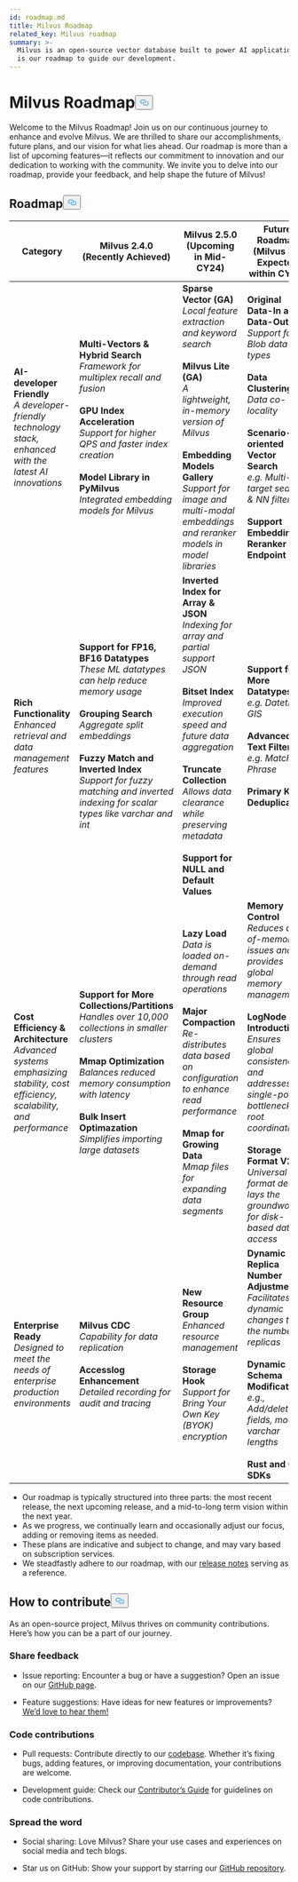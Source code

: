 ```yaml
---
id: roadmap.md
title: Milvus Roadmap
related_key: Milvus roadmap
summary: >-
  Milvus is an open-source vector database built to power AI applications. Here
  is our roadmap to guide our development.
---
```

<h1 id="Milvus-Roadmap" class="common-anchor-header">Milvus Roadmap<button data-href="#Milvus-Roadmap" class="anchor-icon" translate="no">
      <svg translate="no"
        aria-hidden="true"
        focusable="false"
        height="20"
        version="1.1"
        viewBox="0 0 16 16"
        width="16"
      >
        <path
          fill="#0092E4"
          fill-rule="evenodd"
          d="M4 9h1v1H4c-1.5 0-3-1.69-3-3.5S2.55 3 4 3h4c1.45 0 3 1.69 3 3.5 0 1.41-.91 2.72-2 3.25V8.59c.58-.45 1-1.27 1-2.09C10 5.22 8.98 4 8 4H4c-.98 0-2 1.22-2 2.5S3 9 4 9zm9-3h-1v1h1c1 0 2 1.22 2 2.5S13.98 12 13 12H9c-.98 0-2-1.22-2-2.5 0-.83.42-1.64 1-2.09V6.25c-1.09.53-2 1.84-2 3.25C6 11.31 7.55 13 9 13h4c1.45 0 3-1.69 3-3.5S14.5 6 13 6z"
        ></path>
      </svg>
    </button></h1><p>Welcome to the Milvus Roadmap! Join us on our continuous journey to enhance and evolve Milvus. We are thrilled to share our accomplishments, future plans, and our vision for what lies ahead. Our roadmap is more than a list of upcoming features—it reflects our commitment to innovation and our dedication to working with the community. We invite you to delve into our roadmap, provide your feedback, and help shape the future of Milvus!</p>
<h2 id="Roadmap" class="common-anchor-header">Roadmap<button data-href="#Roadmap" class="anchor-icon" translate="no">
      <svg translate="no"
        aria-hidden="true"
        focusable="false"
        height="20"
        version="1.1"
        viewBox="0 0 16 16"
        width="16"
      >
        <path
          fill="#0092E4"
          fill-rule="evenodd"
          d="M4 9h1v1H4c-1.5 0-3-1.69-3-3.5S2.55 3 4 3h4c1.45 0 3 1.69 3 3.5 0 1.41-.91 2.72-2 3.25V8.59c.58-.45 1-1.27 1-2.09C10 5.22 8.98 4 8 4H4c-.98 0-2 1.22-2 2.5S3 9 4 9zm9-3h-1v1h1c1 0 2 1.22 2 2.5S13.98 12 13 12H9c-.98 0-2-1.22-2-2.5 0-.83.42-1.64 1-2.09V6.25c-1.09.53-2 1.84-2 3.25C6 11.31 7.55 13 9 13h4c1.45 0 3-1.69 3-3.5S14.5 6 13 6z"
        ></path>
      </svg>
    </button></h2><table>
    <thead>
        <tr>
            <th>Category</th>
            <th>Milvus 2.4.0 (Recently Achieved)</th>
            <th>Milvus 2.5.0 (Upcoming in Mid-CY24)</th>
            <th>Future Roadmap (Milvus 3.0 Expected within CY24)</th>
        </tr>
    </thead>
    <tbody>
        <tr>
            <td><strong>AI-developer Friendly</strong><br/><i>A developer-friendly technology stack, enhanced with the latest AI innovations</i></td>
            <td><strong>Multi-Vectors & Hybrid Search</strong><br/><i>Framework for multiplex recall and fusion</i><br/><br/><strong>GPU Index Acceleration</strong><br/><i>Support for higher QPS and faster index creation</i><br/><br/><strong>Model Library in PyMilvus</strong><br/><i>Integrated embedding models for Milvus</i></td>
            <td><strong>Sparse Vector (GA)</strong><br/><i>Local feature extraction and keyword search</i><br/><br/><strong>Milvus Lite (GA)</strong><br/><i>A lightweight, in-memory version of Milvus</i><br/><br/><strong>Embedding Models Gallery</strong><br/><i>Support for image and multi-modal embeddings and reranker models in model libraries</i></td>
            <td><strong>Original Data-In and Data-Out</strong><br/><i>Support for Blob data types</i><br/><br/><strong>Data Clustering</strong><br/><i>Data co-locality</i><br/><br/><strong>Scenario-oriented Vector Search</strong><br/><i>e.g. Multi-target search & NN filtering</i><br/><br/><strong>Support Embedding & Reranker Endpoint</strong></td>
        </tr>
        <tr>
            <td><strong>Rich Functionality</strong><br/><i>Enhanced retrieval and data management features</i></td>
            <td><strong>Support for FP16, BF16 Datatypes</strong><br/><i>These ML datatypes can help reduce memory usage</i><br/><br/><strong>Grouping Search</strong><br/><i>Aggregate split embeddings</i><br/><br/><strong>Fuzzy Match and Inverted Index</strong><br/><i>Support for fuzzy matching and inverted indexing for scalar types like varchar and int</i></td>
            <td><strong>Inverted Index for Array & JSON</strong><br/><i>Indexing for array and partial support JSON</i><br/><br/><strong>Bitset Index</strong><br/><i>Improved execution speed and future data aggregation</i><br/><br/><strong>Truncate Collection</strong><br/><i>Allows data clearance while preserving metadata</i><br/><br/><strong>Support for NULL and Default Values</strong></td>
            <td><strong>Support for More Datatypes</strong><br/><i>e.g. Datetime, GIS</i><br/><br/><strong>Advanced Text Filtering</strong><br/><i>e.g. Match Phrase</i><br/><br/><strong>Primary Key Deduplication</strong></td>
        </tr>
        <tr>
            <td><strong>Cost Efficiency & Architecture</strong><br/><i>Advanced systems emphasizing stability, cost efficiency, scalability, and performance</i></td>
            <td><strong>Support for More Collections/Partitions</strong><br/><i>Handles over 10,000 collections in smaller clusters</i><br/><br/><strong>Mmap Optimization</strong><br/><i>Balances reduced memory consumption with latency</i><br/><br/><strong>Bulk Insert Optimazation</strong><br/><i>Simplifies importing large datasets</i></td>
            <td><strong>Lazy Load</strong><br/><i>Data is loaded on-demand through read operations</i><br/><br/><strong>Major Compaction</strong><br/><i>Re-distributes data based on configuration to enhance read performance</i><br/><br/><strong>Mmap for Growing Data</strong><br/><i>Mmap files for expanding data segments</i></td>
            <td><strong>Memory Control</strong><br/><i>Reduces out-of-memory issues and provides global memory management</i><br/><br/><strong>LogNode Introduction</strong><br/><i>Ensures global consistency and addresses the single-point bottleneck in root coordination</i><br/><br/><strong>Storage Format V2</strong><br/><i>Universal format design lays the groundwork for disk-based data access</i></td>
        </tr>
        <tr>
            <td><strong>Enterprise Ready</strong><br/><i>Designed to meet the needs of enterprise production environments</i></td>
            <td><strong>Milvus CDC</strong><br/><i>Capability for data replication</i><br/><br/><strong>Accesslog Enhancement</strong><br/><i>Detailed recording for audit and tracing</i></td>
            <td><strong>New Resource Group</strong><br/><i>Enhanced resource management</i><br/><br/><strong>Storage Hook</strong><br/><i>Support for Bring Your Own Key (BYOK) encryption</i></td>
            <td><strong>Dynamic Replica Number Adjustment</strong><br/><i>Facilitates dynamic changes to the number of replicas</i><br/><br/><strong>Dynamic Schema Modification</strong><br/><i>e.g., Add/delete fields, modify varchar lengths</i><br/><br/><strong>Rust and C# SDKs</strong></td>
        </tr>
    </tbody>
</table>
<ul>
<li>Our roadmap is typically structured into three parts: the most recent release, the next upcoming release, and a mid-to-long term vision within the next year.</li>
<li>As we progress, we continually learn and occasionally adjust our focus, adding or removing items as needed.</li>
<li>These plans are indicative and subject to change, and may vary based on subscription services.</li>
<li>We steadfastly adhere to our roadmap, with our <a href="/docs/it/release_notes.md">release notes</a> serving as a reference.</li>
</ul>
<h2 id="How-to-contribute" class="common-anchor-header">How to contribute<button data-href="#How-to-contribute" class="anchor-icon" translate="no">
      <svg translate="no"
        aria-hidden="true"
        focusable="false"
        height="20"
        version="1.1"
        viewBox="0 0 16 16"
        width="16"
      >
        <path
          fill="#0092E4"
          fill-rule="evenodd"
          d="M4 9h1v1H4c-1.5 0-3-1.69-3-3.5S2.55 3 4 3h4c1.45 0 3 1.69 3 3.5 0 1.41-.91 2.72-2 3.25V8.59c.58-.45 1-1.27 1-2.09C10 5.22 8.98 4 8 4H4c-.98 0-2 1.22-2 2.5S3 9 4 9zm9-3h-1v1h1c1 0 2 1.22 2 2.5S13.98 12 13 12H9c-.98 0-2-1.22-2-2.5 0-.83.42-1.64 1-2.09V6.25c-1.09.53-2 1.84-2 3.25C6 11.31 7.55 13 9 13h4c1.45 0 3-1.69 3-3.5S14.5 6 13 6z"
        ></path>
      </svg>
    </button></h2><p>As an open-source project, Milvus thrives on community contributions. Here’s how you can be a part of our journey.</p>
<h3 id="Share-feedback" class="common-anchor-header">Share feedback</h3><ul>
<li><p>Issue reporting: Encounter a bug or have a suggestion? Open an issue on our <a href="https://github.com/milvus-io/milvus/issues">GitHub page</a>.</p></li>
<li><p>Feature suggestions: Have ideas for new features or improvements? <a href="https://github.com/milvus-io/milvus/discussions">We’d love to hear them!</a></p></li>
</ul>
<h3 id="Code-contributions" class="common-anchor-header">Code contributions</h3><ul>
<li><p>Pull requests: Contribute directly to our <a href="https://github.com/milvus-io/milvus/pulls">codebase</a>. Whether it’s fixing bugs, adding features, or improving documentation, your contributions are welcome.</p></li>
<li><p>Development guide: Check our <a href="https://github.com/milvus-io/milvus/blob/82915a9630ab0ff40d7891b97c367ede5726ff7c/CONTRIBUTING.md">Contributor’s Guide</a> for guidelines on code contributions.</p></li>
</ul>
<h3 id="Spread-the-word" class="common-anchor-header">Spread the word</h3><ul>
<li><p>Social sharing: Love Milvus? Share your use cases and experiences on social media and tech blogs.</p></li>
<li><p>Star us on GitHub: Show your support by starring our <a href="https://github.com/milvus-io/milvus">GitHub repository</a>.</p></li>
</ul>
